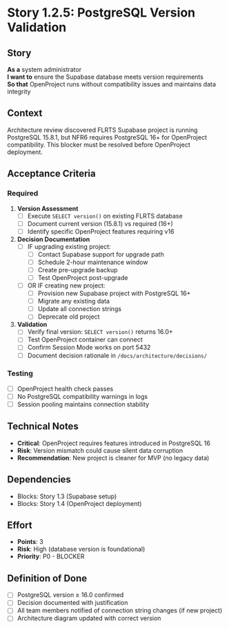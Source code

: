 # Story 1.2.5: PostgreSQL Version Validation

## Story
**As a** system administrator  
**I want to** ensure the Supabase database meets version requirements  
**So that** OpenProject runs without compatibility issues and maintains data integrity

## Context
Architecture review discovered FLRTS Supabase project is running PostgreSQL 15.8.1, but NFR6 requires PostgreSQL 16+ for OpenProject compatibility. This blocker must be resolved before OpenProject deployment.

## Acceptance Criteria

### Required
1. **Version Assessment**
   - [ ] Execute `SELECT version()` on existing FLRTS database
   - [ ] Document current version (15.8.1) vs required (16+)
   - [ ] Identify specific OpenProject features requiring v16

2. **Decision Documentation**
   - [ ] IF upgrading existing project:
     - [ ] Contact Supabase support for upgrade path
     - [ ] Schedule 2-hour maintenance window
     - [ ] Create pre-upgrade backup
     - [ ] Test OpenProject post-upgrade
   - [ ] OR IF creating new project:
     - [ ] Provision new Supabase project with PostgreSQL 16+
     - [ ] Migrate any existing data
     - [ ] Update all connection strings
     - [ ] Deprecate old project

3. **Validation**
   - [ ] Verify final version: `SELECT version()` returns 16.0+
   - [ ] Test OpenProject container can connect
   - [ ] Confirm Session Mode works on port 5432
   - [ ] Document decision rationale in `/docs/architecture/decisions/`

### Testing
- [ ] OpenProject health check passes
- [ ] No PostgreSQL compatibility warnings in logs
- [ ] Session pooling maintains connection stability

## Technical Notes
- **Critical**: OpenProject requires features introduced in PostgreSQL 16
- **Risk**: Version mismatch could cause silent data corruption
- **Recommendation**: New project is cleaner for MVP (no legacy data)

## Dependencies
- Blocks: Story 1.3 (Supabase setup)
- Blocks: Story 1.4 (OpenProject deployment)

## Effort
- **Points**: 3
- **Risk**: High (database version is foundational)
- **Priority**: P0 - BLOCKER

## Definition of Done
- [ ] PostgreSQL version ≥ 16.0 confirmed
- [ ] Decision documented with justification
- [ ] All team members notified of connection string changes (if new project)
- [ ] Architecture diagram updated with correct version